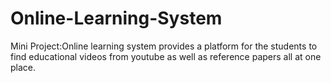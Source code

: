 # Online-Learning-System
Mini Project:Online learning system provides a platform for the students to find educational videos from youtube as well as reference papers all at one place.
